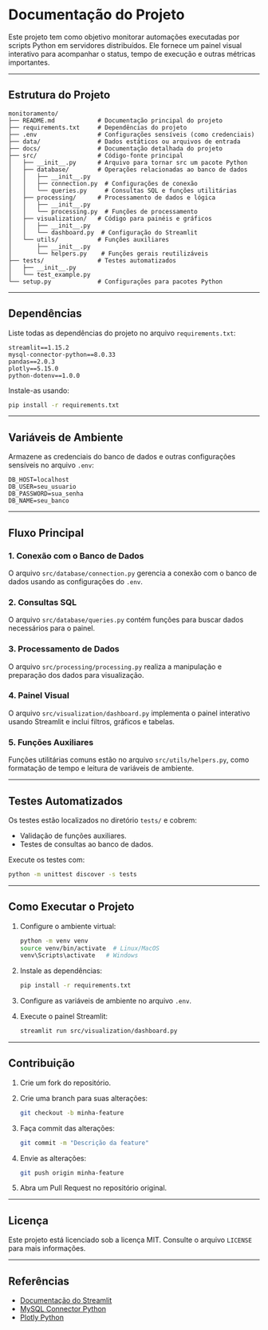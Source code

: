 # Documentação do Projeto

Este projeto tem como objetivo monitorar automações executadas por scripts Python em servidores distribuídos. Ele fornece um painel visual interativo para acompanhar o status, tempo de execução e outras métricas importantes.

---

## Estrutura do Projeto

```plaintext
monitoramento/
├── README.md            # Documentação principal do projeto
├── requirements.txt     # Dependências do projeto
├── .env                 # Configurações sensíveis (como credenciais)
├── data/                # Dados estáticos ou arquivos de entrada
├── docs/                # Documentação detalhada do projeto
├── src/                 # Código-fonte principal
│   ├── __init__.py      # Arquivo para tornar src um pacote Python
│   ├── database/        # Operações relacionadas ao banco de dados
│   │   ├── __init__.py
│   │   ├── connection.py  # Configurações de conexão
│   │   └── queries.py     # Consultas SQL e funções utilitárias
│   ├── processing/      # Processamento de dados e lógica
│   │   ├── __init__.py
│   │   └── processing.py  # Funções de processamento
│   ├── visualization/   # Código para painéis e gráficos
│   │   ├── __init__.py
│   │   └── dashboard.py  # Configuração do Streamlit
│   └── utils/           # Funções auxiliares
│       ├── __init__.py
│       └── helpers.py    # Funções gerais reutilizáveis
├── tests/               # Testes automatizados
│   ├── __init__.py
│   └── test_example.py
└── setup.py             # Configurações para pacotes Python
```

---

## Dependências

Liste todas as dependências do projeto no arquivo `requirements.txt`:

```plaintext
streamlit==1.15.2
mysql-connector-python==8.0.33
pandas==2.0.3
plotly==5.15.0
python-dotenv==1.0.0
```

Instale-as usando:

```bash
pip install -r requirements.txt
```

---

## Variáveis de Ambiente

Armazene as credenciais do banco de dados e outras configurações sensíveis no arquivo `.env`:

```plaintext
DB_HOST=localhost
DB_USER=seu_usuario
DB_PASSWORD=sua_senha
DB_NAME=seu_banco
```

---

## Fluxo Principal

### 1. Conexão com o Banco de Dados

O arquivo `src/database/connection.py` gerencia a conexão com o banco de dados usando as configurações do `.env`.

### 2. Consultas SQL

O arquivo `src/database/queries.py` contém funções para buscar dados necessários para o painel.

### 3. Processamento de Dados

O arquivo `src/processing/processing.py` realiza a manipulação e preparação dos dados para visualização.

### 4. Painel Visual

O arquivo `src/visualization/dashboard.py` implementa o painel interativo usando Streamlit e inclui filtros, gráficos e tabelas.

### 5. Funções Auxiliares

Funções utilitárias comuns estão no arquivo `src/utils/helpers.py`, como formatação de tempo e leitura de variáveis de ambiente.

---

## Testes Automatizados

Os testes estão localizados no diretório `tests/` e cobrem:

- Validação de funções auxiliares.
- Testes de consultas ao banco de dados.

Execute os testes com:

```bash
python -m unittest discover -s tests
```

---

## Como Executar o Projeto

1. Configure o ambiente virtual:

   ```bash
   python -m venv venv
   source venv/bin/activate  # Linux/MacOS
   venv\Scripts\activate   # Windows
   ```

2. Instale as dependências:

   ```bash
   pip install -r requirements.txt
   ```

3. Configure as variáveis de ambiente no arquivo `.env`.

4. Execute o painel Streamlit:

   ```bash
   streamlit run src/visualization/dashboard.py
   ```

---

## Contribuição

1. Crie um fork do repositório.

2. Crie uma branch para suas alterações:

   ```bash
   git checkout -b minha-feature
   ```

3. Faça commit das alterações:

   ```bash
   git commit -m "Descrição da feature"
   ```

4. Envie as alterações:

   ```bash
   git push origin minha-feature
   ```

5. Abra um Pull Request no repositório original.

---

## Licença

Este projeto está licenciado sob a licença MIT. Consulte o arquivo `LICENSE` para mais informações.

---

## Referências

- [Documentação do Streamlit](https://docs.streamlit.io/)
- [MySQL Connector Python](https://dev.mysql.com/doc/connector-python/en/)
- [Plotly Python](https://plotly.com/python/)
